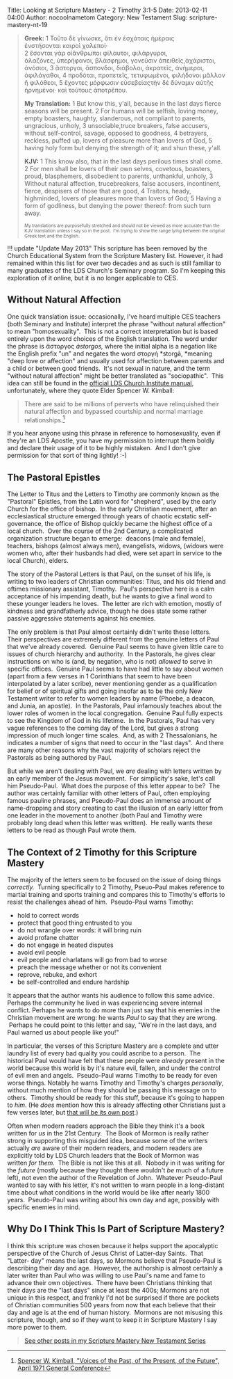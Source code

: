 Title: Looking at Scripture Mastery - 2 Timothy 3:1-5
Date: 2013-02-11 04:00
Author: nocoolnametom
Category: New Testament
Slug: scripture-mastery-nt-19

> **Greek:**
>  <span>1</span> Τοῦτο δὲ γίνωσκε, ὅτι ἐν ἐσχάταις ἡμέραις
>  ἐνστήσονται καιροὶ χαλεποί·
>  <span>2</span> ἔσονται γὰρ οἱἄνθρωποι φίλαυτοι, φιλάργυροι,
>  ἀλαζόνες, ὑπερήφανοι, βλάσφημοι, γονεῦσιν ἀπειθεῖς,ἀχάριστοι,
>  ἀνόσιοι,
>  <span>3</span> ἄστοργοι, ἄσπονδοι, διάβολοι, ἀκρατεῖς, ἀνήμεροι,
>  ἀφιλάγαθοι,
>  <span>4</span> προδόται, προπετεῖς, τετυφωμένοι, φιλήδονοι μᾶλλον
>  ἢ φιλόθεοι,
>  <span>5</span> ἔχοντες μόρφωσιν εὐσεβείαςτὴν δὲ δύναμιν αὐτῆς
>  ἠρνημένοι· καὶ τούτους ἀποτρέπου.
>
> **My Translation:**
>  <span>1</span> But know this, y'all, because in the last
>  days fierce seasons will be present.
>  <span>2</span> For humans will be selfish, loving money,
>  empty boasters, haughty, slanderous, not compliant to
>  parents, ungracious, unholy,
>  <span>3</span> unsociable,truce breakers, false accusers,
>  without self-control, savage, opposed to goodness,
>  <span>4</span> betrayers, reckless, puffed up, lovers of
>  pleasure more than lovers of God,
>  <span>5</span> having holy form but denying the strength
>  of it; and shun these, y'all.
>
> **KJV:**
>  <span>1</span> This know also, that in the last days perilous times
>  shall come.
>  <span>2</span> For men shall be lovers of their own selves,
>  covetous, boasters, proud, blasphemers, disobedient to parents,
>  unthankful, unholy,
>  <span>3</span> Without natural affection, trucebreakers, false
>  accusers, incontinent, fierce, despisers of those that are good,
>  <span>4</span> Traitors, heady, highminded, lovers of pleasures more
>  than lovers of God;
>  <span>5</span> Having a form of godliness, but denying the power
>  thereof: from such turn away.
>
> <span style="font-size: x-small;">My translations are purposefully stretched
>  and should not be viewed as more accurate than the KJV translation unless I
>  say so in the post.  I'm trying to show the range lying between the original
>  Greek text and the English.</span>

!!! update "Update May 2013"
    This scripture has been removed by the Church Educational System from
    the Scripture Mastery list. However, it had remained within this list for
    over two decades and as such is still familiar to many graduates of the LDS
    Church's Seminary program. So I'm keeping this exploration of it online, but it
    is no longer applicable to CES.

Without Natural Affection
-------------------------

One quick translation issue: occasionally, I've heard multiple CES
teachers (both Seminary and Institute) interpret the phrase "without natural
affection" to mean "homosexuality".  This is not a correct interpretation but is
based entirely upon the word choices of the English translation. The word
under the phrase is ἄστοργος *ástorgos,* where the initial alpha is a negation
like the English prefix "un" and negates the word στοργή *storgā, *meaning "deep
love or affection" and usually used for affection between parents and a child
or between good friends.  It's not sexual in nature, and the term "without
natural affection" might be better translated as "sociopathic".  This idea can
still be found in the [official LDS Church Institute manual][], unfortunately,
where they quote Elder Spencer W. Kimball:

> There are said to be millions of perverts who have relinquished their natural
>  affection and bypassed courtship and normal marriage relationships.[^1]

[^1]: [Spencer W. Kimball, "Voices of the Past, of the Present, of the Future", April 1971 General Conference][]

If you hear anyone using this phrase in reference to homosexuality, even
if they're an LDS Apostle, you have my permission to interrupt them boldly
and declare their usage of it to be highly mistaken.  And I don't give
permission for that sort of thing lightly! :-)

The Pastoral Epistles
---------------------

The Letter to Titus and the Letters to Timothy are commonly known as
the "Pastoral" Epistles, from the Latin word for "shepherd", used by the
early Church for the office of bishop.  In the early Christian movement,
after an ecclesiastical structure emerged through years of
chaotic ecstatic self- governance, the office of Bishop quickly became the highest office of a
local church.  Over the course of the 2nd Century, a complicated
organization structure began to emerge:  deacons (male and female), teachers,
bishops (almost always men), evangelists, widows, (widows were women who, after their
husbands had died, were set apart in service to the local Church), elders.

The story of the Pastoral Letters is that Paul, on the sunset of his
life, is writing to two leaders of Christian communities: Titus, and his old
friend and oftimes missionary assistant, Timothy.  Paul's perspective here is a
calm acceptance of his impending death, but he wants to give a final word to
these younger leaders he loves.  The letter are rich with emotion, mostly of
kindness and grandfatherly advice, though he does state some rather passive
aggressive statements against his enemies.

The only problem is that Paul almost certainly didn't write these
letters. Their perspectives are extremely different from the genuine letters of
Paul that we've already covered.  Genuine Paul seems to have given little care to
issues of church hierarchy and authority.  In the Pastorals, he gives clear instructions on who is (and, by negation, who is not) *allowed* to
serve in specific offices.  Genuine Paul seems to have had little to say about
women (apart from a few verses in 1 Corinthians that seem to have been
interpolated by a later scribe), never mentioning gender as a qualification for belief
or of spiritual gifts and going insofar as to be the only New Testament
writer to refer to women leaders by name (Phoebe, a deacon, and Junia, an
apostle).  In the Pastorals, Paul infamously teaches about the lower roles of women
in the local congregation.  Genuine Paul fully expects to see the Kingdom of
God in his lifetime.  In the Pastorals, Paul has very vague references to the
coming day of the Lord, but gives a strong impression of much longer time scales.
 And, as with 2 Thessalonians, he indicates a number of signs that need to occur
in the "last days".  And there are many other reasons why the vast majority of
scholars reject the Pastorals as being authored by Paul.

But while we aren't dealing with Paul, we *are* dealing with letters
written by an early member of the Jesus movement.  For simplicity's sake, let's
call him Pseudo-Paul.  What does the purpose of this letter appear to be?  The
author was certainly familiar with other letters of Paul, often employing famous
pauline phrases, and Pseudo-Paul does an immense amount of name-dropping and
story creating to cast the illusion of an early letter from one leader in the
movement to another (both Paul and Timothy were probably long dead when this
letter was written).  He really wants these letters to be read as though Paul
wrote them.

The Context of 2 Timothy for this Scripture Mastery
---------------------------------------------------

The majority of the letters seem to be focused on the issue of doing
things *correctly.*  Turning specifically to 2 Timothy, Pseuo-Paul makes
reference to martial training and sports training and compares this to Timothy's
efforts to resist the challenges ahead of him.  Pseudo-Paul warns Timothy:

-   hold to correct words
-   protect that good thing entrusted to you
-   do not wrangle over words: it will bring ruin
-   avoid profane chatter
-   do not engage in heated disputes
-   avoid evil people
-   evil people and charlatans will go from bad to worse
-   preach the message whether or not its convenient
-   reprove, rebuke, and exhort
-   be self-controlled and endure hardship

It appears that the author wants his audience to follow this same
advice. Perhaps the community he lived in was experiencing severe internal
conflict. Perhaps he wants to do more than just say that his enemies in the
Christian movement are wrong: he wants *Paul* to say that they are wrong.
 Perhaps he could point to this letter and say, "We're in the last days, and Paul
warned us about people like you!"

In particular, the verses of this Scripture Mastery are a complete and
utter laundry list of every bad quality you could ascribe to a person.  The
historical Paul would have felt that these people were *already* present in the
world because this world is by it's nature evil, fallen, and under the
control of evil men and angels.  Pseudo-Paul warns Timothy to be ready for even worse
things. Notably he warns Timothy and Timothy's charges *personally*, without
much mention of how they should be passing this message on to others.
 Timothy should be ready for this stuff, because it's going to happen to *him*.
(He *does* mention how this is already affecting other Christians just a few
verses later, but [that will be its own post][].)

Often when modern readers approach the Bible they think it's a book
written for *us* in the 21st Century.  The Book of Mormon is really rather strong
in supporting this misguided idea, because some of the writers
actually *are* aware of their modern readers, and modern readers are explicitly told by LDS
Church leaders that the Book of Mormon was written *for them.*  The Bible is
not like this at all.  Nobody in it was writing for the *future* (mostly because
they thought there wouldn't *be* much of a future left), not even the author
of the Revelation of John.  Whatever Pseudo-Paul wanted to say with his
letter, it's not written to warn people in a long-distant time about what conditions
in the world would be like after nearly 1800 years.  Pseudo-Paul was writing
about his own day and age, possibly with specific enemies in mind.

Why Do I Think This Is Part of Scripture Mastery?
-------------------------------------------------

I think this scripture was chosen because it helps support the
apocalyptic perspective of the Church of Jesus Christ of Latter-day Saints.  That
"Latter- day" means the last days, so Mormons believe that Pseudo-Paul is
describing their day and age.  However, the authorship is almost certainly a later
writer than Paul who was willing to use Paul's name and fame to advance their
own objectives.  There have been Christians thinking that their days are
the "last days" since at least the 400s; Mormons are not unique in this respect,
and frankly I'd not be surprised if there are pockets of Christian
communities 500 years from now that each believe that their day and age is at the end
of human history.  Mormons are not misusing this scripture, though, and so if
they want to keep it in Scripture Mastery I say more power to them.

> [See other posts in my Scripture Mastery New Testament Series][]

[official LDS Church Institute manual]: http://www.lds.org/manual/the-life-and-teachings-of-jesus-and-his-apostles/section-10-pauls-witness-to-priesthood-leaders/chapter-45-i-have-fought-a-good-fight-i-have-finished-my-course-i-have-kept-the-faith?lang=eng "The Life and Teachings of Jesus and his Apostles"
[that will be its own post]: /2013/02/11/ever-learning/ "“Ever Learning, and Never Able to Come to a Knowledge of the Truth” "
[See other posts in my Scripture Mastery New Testament Series]: /scripture-mastery-new-testament/ "Scripture Mastery: New Testament"
[Spencer W. Kimball, "Voices of the Past, of the Present, of the Future", April 1971 General Conference]: http://www.lds.org/ensign/1971/06/voices-of-the-past-of-the-present-of-the-future?lang=eng "Voices of the Past, of the Present, of the Future"
